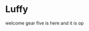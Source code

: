 # Luffy
welcome
gear five is here and it is op 
 
 
   
  
      
                       
                      
                                  
                                                  
                            
                             
                  
        
   
 
